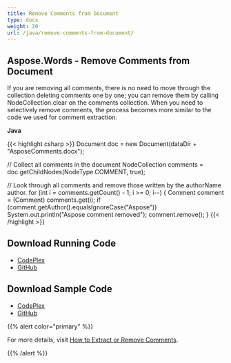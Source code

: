 ```yaml
---
title: Remove Comments from Document
type: docs
weight: 20
url: /java/remove-comments-from-document/
---
```


## **Aspose.Words - Remove Comments from Document**

If you are removing all comments, there is no need to move through the collection deleting comments one by one; you can remove them by calling NodeCollection.clear on the comments collection.
When you need to selectively remove comments, the process becomes more similar to the code we used for comment extraction.

**Java**

{{< highlight csharp >}}
Document doc = new Document(dataDir + "AsposeComments.docx");

// Collect all comments in the document
NodeCollection comments = doc.getChildNodes(NodeType.COMMENT, true);

// Look through all comments and remove those written by the authorName author.
for (int i = comments.getCount() - 1; i >= 0; i--)
{
    Comment comment = (Comment) comments.get(i);
    if (comment.getAuthor().equalsIgnoreCase("Aspose"))
	System.out.println("Aspose comment removed");
	comment.remove();
}
{{< /highlight >}}

## **Download Running Code**

- [CodePlex](https://asposewordsjavaapachepoi.codeplex.com/releases/view/618321)
- [GitHub](https://github.com/aspose-words/Aspose.Words-for-Java/releases/tag/Aspose.Words_Java_for_Apache_POI_WP-v1.0.0)

## **Download Sample Code**

- [CodePlex](https://asposewordsjavaapachepoi.codeplex.com/SourceControl/latest#src/main/java/com/aspose/words/examples/asposefeatures/workingwithtext/removecomments/AsposeRemoveComments.java)
- [GitHub](https://github.com/aspose-words/Aspose.Words-for-Java/blob/master/Plugins/Aspose_Words_for_Apache_POI/src/main/java/com/aspose/words/examples/asposefeatures/workingwithtext/removecomments/AsposeRemoveComments.java)

{{% alert color="primary" %}} 

For more details, visit [How to Extract or Remove Comments](/words/java/working-with-comments/#workingwithcomments-howtoextractorremovecomments).

{{% /alert %}}
